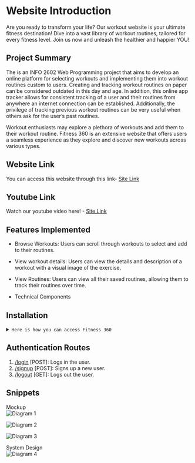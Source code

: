 # Website Introduction

Are you ready to transform your life? Our workout website is your ultimate fitness destination!
Dive into a vast library of workout routines, tailored for every fitness level.
Join us now and unleash the healthier and happier YOU!

## Project Summary

The is an INFO 2602 Web Programming project that aims to develop an online platform for selecting workouts and implementing them into workout routines custom to users. Creating and tracking workout routines on paper can be considered outdated in this day and age. In addition, this online app tracker allows for consistent tracking of a user and their routines from anywhere an internet connection can be established. Additionally, the privilege of tracking previous workout routines can be very useful when others ask for the user’s past routines. 

Workout enthusiasts may explore a plethora of workouts and add them to their workout routine. Fitness 360 is an extensive website that offers users a seamless experience as they explore and discover new workouts across various types.

## Website Link

You can access this website through this link- [Site Link](https://eliteemployees.onrender.com/)

## Youtube Link

Watch our youtube video here! - [Site Link](https://youtu.be/frRdHZ-_yVk)

## Features Implemented

- Browse Workouts: Users can scroll through workouts to select and add to their routines.

- View workout details: Users can view the details and description of a workout with a visual image of the exercise.

- View Routines: Users can view all their saved routines, allowing them to track their routines over time.

- Technical Components


## Installation 

<details>
<summary>
  <code>Here is how you can access Fitness 360</code>
</summary>

- [Site Link](https://eliteemployees.onrender.com/)

- [Repository Link](https://github.com/jonsnation/INFO2602WORKOUTPROJECT/tree/main)

<code>Install Flask and dependencies: </code>

Run the following command to install the required dependencies:

```sh
pip install -r requirements.txt
```

Initialize the app:

```sh
flask init
```

Run the app:

```sh
flask run
```

</details>

## Authentication Routes

1. <u>/login</u> [POST]: Logs in the user.
2. <u>/signup</u> [POST]: Signs up a new user.
3. <u>/logout</u> [GET]: Logs out the user.

## Snippets 

Mockup<br/>
![Diagram 1](https://i.imgur.com/CL8QX2B.jpeg)

![Diagram 2](https://i.imgur.com/9UJ0nqn.jpeg)

![Diagram 3](https://i.imgur.com/pwysfUj.jpeg)

System Design<br/>
![Diagram 4](https://i.imgur.com/2mjtzME.jpeg)

